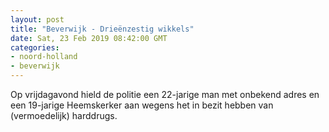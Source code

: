 ```yaml
---
layout: post
title: "Beverwijk - Drieënzestig wikkels"
date: Sat, 23 Feb 2019 08:42:00 GMT
categories: 
- noord-holland 
- beverwijk 
---
```


Op vrijdagavond hield de politie een 22-jarige man met onbekend adres en een 19-jarige Heemskerker aan wegens het in bezit hebben van (vermoedelijk) harddrugs.
